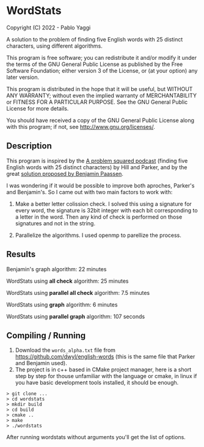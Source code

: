 # WordStats

Copyright (C) 2022 - Pablo Yaggi

A solution to the problem of finding five English words with 25 distinct characters, using different algorithms.

This program is free software; you can redistribute it and/or modify
it under the terms of the GNU General Public License as published by
the Free Software Foundation; either version 3 of the License, or
(at your option) any later version.

This program is distributed in the hope that it will be useful,
but WITHOUT ANY WARRANTY; without even the implied warranty of
MERCHANTABILITY or FITNESS FOR A PARTICULAR PURPOSE.  See the
GNU General Public License for more details.

You should have received a copy of the GNU General Public License
along with this program; if not, see <http://www.gnu.org/licenses/>.

## Description

This program is inspired by the [A problem squared podcast](https://aproblemsquared.libsyn.com/) (finding five English words with 25 distinct characters) by Hill and Parker, and by the great [solution proposed by Benjamin Paassen](https://gitlab.com/bpaassen/five_clique).

I was wondering if it would be possible to improve both aproches, Parker's and Benjamin's. So I came out with two main factors to work with:

1. Make a better letter colission check.
I solved this using a signature for every word, the signature is 32bit integer with each bit corresponding to a letter in the word. Then any kind of check is performed on those signatures and not in the string.

2. Parallelize the algorithms.
I used openmp to parellize the process.

## Results

Benjamin's graph algorithm: 22 minutes

WordStats using **all check** algorithm: 25 minutes

WordStats using **parallel all check** algorithm: 7.5 minutes

WordStats using **graph** algorithm: 6 minutes

WordStats using **parallel graph** algorithm: 107 seconds



## Compiling / Running
1. Download the `words_alpha.txt` file from https://github.com/dwyl/english-words (this is the same file that Parker and Benjamin used).
2. The project is in c++ based in CMake project manager, here is a short step by step for thouse unfamiliar with the language or cmake, in linux if you have basic development tools installed, it should be enough.
```
> git clone ...
> cd wordstats
> mkdir build
> cd build
> cmake ..
> make
> ./wordstats
```
After running wordstats without arguments you'll get the list of options.
